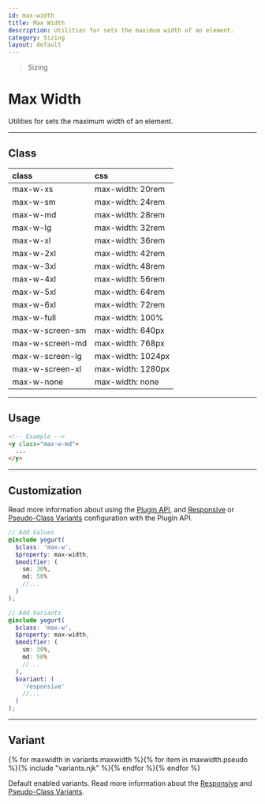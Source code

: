 ```yaml
---
id: max-width
title: Max Width
description: Utilities for sets the maximum width of an element.
category: Sizing
layout: default
---
```


> Sizing

# Max Width

Utilities for sets the maximum width of an element.

---

## Class

| <span class="px-3 py-1 text-white (dark)text-charcoal-100 bg-charcoal-100 (dark)bg-gray-600 rounded-full">class</span> | <span class="px-3 py-1 text-white (dark)text-charcoal-100 bg-charcoal-100 (dark)bg-gray-600 rounded-full">css</span> |
|:--|:--|
| max-w-xs | max-width: 20rem |
| max-w-sm | max-width: 24rem |
| max-w-md | max-width: 28rem |
| max-w-lg | max-width: 32rem |
| max-w-xl | max-width: 36rem |
| max-w-2xl | max-width: 42rem |
| max-w-3xl | max-width: 48rem |
| max-w-4xl | max-width: 56rem |
| max-w-5xl | 	max-width: 64rem |
| max-w-6xl | max-width: 72rem |
| max-w-full | max-width: 100% |
| max-w-screen-sm | max-width: 640px |
| max-w-screen-md | max-width: 768px |
| max-w-screen-lg | max-width: 1024px |
| max-w-screen-xl | max-width: 1280px |
| max-w-none | max-width: none |

---

## Usage

```html
<!-- Example -->
<y class="max-w-md">
  ...
</y>
```
---

## Customization

Read more information about using the [Plugin API](/plugin-api/), and  [Responsive](/responsive) or [Pseudo-Class Variants](/pseudo-class-variants/) configuration with the Plugin API.

```scss
// Add Values
@include yogurt(
  $class: 'max-w',
  $property: max-width,
  $modifier: (
    sm: 30%,
    md: 50%
    //...
  )
);

// Add Variants
@include yogurt(
  $class: 'max-w',
  $property: max-width,
  $modifier: (
    sm: 30%,
    md: 50%
    //...
  ),
  $variant: (
    'responsive'
    //...
  )
);
```

---

## Variant

<y class="flex flex-gap-2 flex-wrap justify-start items-center">{% for maxwidth in variants.maxwidth %}{% for item in maxwidth.pseudo %}{% include "variants.njk" %}{% endfor %}{% endfor %}</y>

Default enabled variants. Read more information about the [Responsive](/responsive) and [Pseudo-Class Variants](/pseudo-class-variants/).

